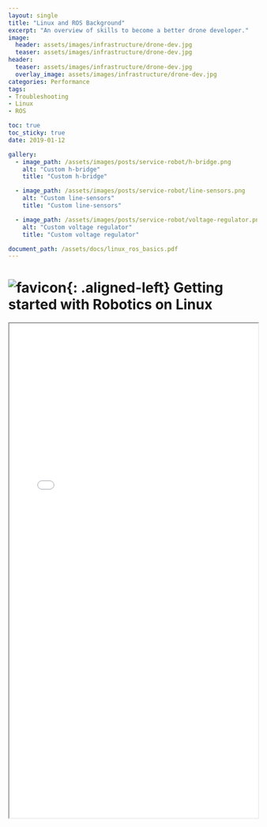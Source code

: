 ```yaml
---
layout: single
title: "Linux and ROS Background"
excerpt: "An overview of skills to become a better drone developer."
image:
  header: assets/images/infrastructure/drone-dev.jpg
  teaser: assets/images/infrastructure/drone-dev.jpg
header:
  teaser: assets/images/infrastructure/drone-dev.jpg
  overlay_image: assets/images/infrastructure/drone-dev.jpg
categories: Performance
tags:
- Troubleshooting
- Linux
- ROS

toc: true
toc_sticky: true
date: 2019-01-12

gallery:
  - image_path: /assets/images/posts/service-robot/h-bridge.png
    alt: "Custom h-bridge"
    title: "Custom h-bridge"

  - image_path: /assets/images/posts/service-robot/line-sensors.png
    alt: "Custom line-sensors"
    title: "Custom line-sensors"

  - image_path: /assets/images/posts/service-robot/voltage-regulator.png
    alt: "Custom voltage regulator"
    title: "Custom voltage regulator"

document_path: /assets/docs/linux_ros_basics.pdf
---
```


# ![favicon](/assets/images/favicon.ico){: .aligned-left} Getting started with Robotics on Linux

<iframe src="{{ page.document_path }}" width="100%" height="1000px"></iframe>
